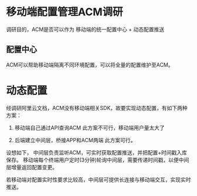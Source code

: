 # 移动端配置管理ACM调研

调研目的，ACM是否可以作为 移动端的统一配置中心 + 动态配置推送

## 配置中心

ACM可以帮助移动端隔离不同环境配置，可以将全量的配置维护至ACM。

# 动态配置

经调研阿里云文档，ACM没有移动端相关SDK，故要实现动态配置，有如下两种方案：

1. 移动端自己通过API查询ACM
   此方案不可行，移动端用户量太大了

2. 后端建立中间层，桥接APP和ACM两端
   此方案可行。

设想如下，
中间层负责监听ACM，可实时获取配置推送，并把配置+时间戳入库保存。
移动端每个终端用户定时(3分钟)轮询中间层，需要传递时间戳，以便中间层增量返回配置变更。

若移动端对配置实时性要求比较高，中间层可提供长连接与移动端交互，实现实时推送。
